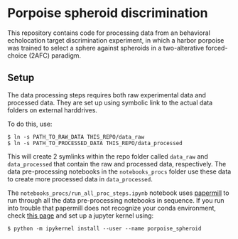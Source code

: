 # Porpoise spheroid discrimination

This repository contains code for processing data from an behavioral echolocation target discrimination experiment, in which a harbor porpoise was trained to select a sphere against spheroids in a two-alterative forced-choice (2AFC) paradigm.


## Setup

The data processing steps requires both raw experimental data and processed data. They are set up using symbolic link to the actual data folders on external harddrives.

To do this, use:
```
$ ln -s PATH_TO_RAW_DATA THIS_REPO/data_raw
$ ln -s PATH_TO_PROCESSED_DATA THIS_REPO/data_processed
```
This will create 2 symlinks within the repo folder called `data_raw` and `data_processed` that contain the raw and processed data, respectively. The data pre-processing notebooks in the `notebooks_procs` folder use these data to create more processed data in `data_processed`.

The `notebooks_procs/run_all_proc_steps.ipynb` notebook uses [papermill](https://papermill.readthedocs.io/en/latest/index.html) to run through all the data pre-processing notebooks in sequence. If you run into trouble that papermill does not recognize your conda environment, check [this page](https://papermill.readthedocs.io/en/latest/troubleshooting.html) and set up a jupyter kernel using:

```shell
$ python -m ipykernel install --user --name porpoise_spheroid
```